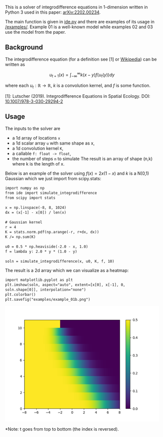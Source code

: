 This is a solver of integrodifference equations in 1-dimension written in Python 3 used in this paper: [arXiv:2202.00234](https://arxiv.org/abs/2202.00234).

The main function is given in [ide.py](ide.py) and there are examples of its usage in [/examples/](/examples/). Example 01 is a well-known model while examples 02 and 03 use the model from the paper.

## Background

The integrodifference equation (for a definition see [1] or [Wikipedia](https://en.wikipedia.org/wiki/Integrodifference_equation)) can be written as

$$ u_{t+1}(x) = \int_{-\infty}^{\infty} k(x-y) f(u_t(y)) dy $$

where each $u_t:\mathbb{R} \to \mathbb{R}$, $k$ is a convolution kernel, and $f$ is some function.

[1]: Lutscher (2019).  Integrodifference Equations in Spatial Ecology. DOI: [10.1007/978-3-030-29294-2](https://doi.org/10.1007/978-3-030-29294-2)
## Usage

The inputs to the solver are
- a 1d array of locations `x`
- a 1d scalar array `u` with same shape as x,
- a 1d convolution kernel `K`,
- a callable `f: float -> float`,
- the number of steps `n` to simulate
The result is an array of shape (n,k) where k is the length of x.

Below is an example of the solver using $f(x)=2x(1-x)$ and $k$ is a N(0,1) Gaussian which we just import from scipy.stats:

```python3
import numpy as np
from ide import simulate_integrodifference
from scipy import stats

x = np.linspace(-8, 8, 1024)
dx = (x[-1] - x[0]) / len(x)

# Gaussian kernel
r = 4
K = stats.norm.pdf(np.arange(-r, r+dx, dx))
K /= np.sum(K)

u0 = 0.5 * np.heaviside(-2.0 - x, 1.0)
f = lambda y: 2.0 * y * (1.0 - y)

soln = simulate_integrodifference(x, u0, K, f, 10)
```
The result is a 2d array which we can visualize as a heatmap:

```python3
import matplotlib.pyplot as plt
plt.imshow(soln, aspect="auto", extent=[x[0], x[-1], 0, soln.shape[0]], interpolation="none")
plt.colorbar()
plt.savefig("examples/example_01b.png")
```

![](/examples/example_01b.png)

*Note: t goes from top to bottom (the index is reversed).
